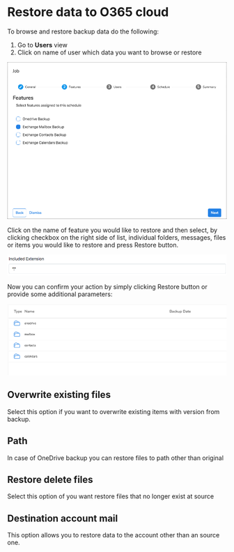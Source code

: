 # Restore data to O365 cloud

To browse and restore backup data do the following:

1. Go to **Users** view
2. Click on name of user which data you want to browse or restore

![](../.gitbook/assets/image%20%287%29.png)

Click on the name of feature you would like to restore and then select, by clicking checkbox on the right side of list, individual folders, messages, files or items you would like to restore and press Restore button.

![](../.gitbook/assets/image%20%2814%29.png)

Now you can confirm your action by simply clicking Restore button or provide some additional parameters:

![](../.gitbook/assets/image%20%286%29.png)

## Overwrite existing files

Select this option if you want to overwrite existing items with version from backup.

## Path

In case of OneDrive backup you can restore files to path other than original

## Restore delete files

Select this option of you want restore files that no longer exist at source

## Destination account mail

This option allows you to restore data to the account other than an source one.

